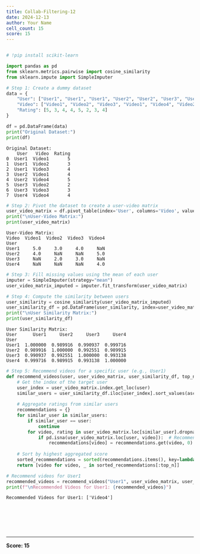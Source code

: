 ```yaml
---
title: Collab-Filtering-12
date: 2024-12-13
author: Your Name
cell_count: 15
score: 15
---
```


```python

```


```python
# !pip install scikit-learn
```


```python
import pandas as pd
from sklearn.metrics.pairwise import cosine_similarity
from sklearn.impute import SimpleImputer

# Step 1: Create a dummy dataset
data = {
    "User": ["User1", "User1", "User1", "User2", "User2", "User3", "User3", "User4"],
    "Video": ["Video1", "Video2", "Video3", "Video1", "Video4", "Video2", "Video3", "Video4"],
    "Rating": [5, 3, 4, 4, 5, 2, 3, 4]
}
```


```python
df = pd.DataFrame(data)
print("Original Dataset:")
print(df)

```

    Original Dataset:
        User   Video  Rating
    0  User1  Video1       5
    1  User1  Video2       3
    2  User1  Video3       4
    3  User2  Video1       4
    4  User2  Video4       5
    5  User3  Video2       2
    6  User3  Video3       3
    7  User4  Video4       4



```python
# Step 2: Pivot the dataset to create a user-video matrix
user_video_matrix = df.pivot_table(index='User', columns='Video', values='Rating')
print("\nUser-Video Matrix:")
print(user_video_matrix)
```

    
    User-Video Matrix:
    Video  Video1  Video2  Video3  Video4
    User                                 
    User1     5.0     3.0     4.0     NaN
    User2     4.0     NaN     NaN     5.0
    User3     NaN     2.0     3.0     NaN
    User4     NaN     NaN     NaN     4.0



```python
# Step 3: Fill missing values using the mean of each user
imputer = SimpleImputer(strategy="mean")
user_video_matrix_imputed = imputer.fit_transform(user_video_matrix)
```


```python
# Step 4: Compute the similarity between users
user_similarity = cosine_similarity(user_video_matrix_imputed)
user_similarity_df = pd.DataFrame(user_similarity, index=user_video_matrix.index, columns=user_video_matrix.index)
print("\nUser Similarity Matrix:")
print(user_similarity_df)
```

    
    User Similarity Matrix:
    User      User1     User2     User3     User4
    User                                         
    User1  1.000000  0.989916  0.990937  0.999716
    User2  0.989916  1.000000  0.992551  0.989915
    User3  0.990937  0.992551  1.000000  0.993138
    User4  0.999716  0.989915  0.993138  1.000000



```python
# Step 5: Recommend videos for a specific user (e.g., User1)
def recommend_videos(user, user_video_matrix, user_similarity_df, top_n=2):
    # Get the index of the target user
    user_index = user_video_matrix.index.get_loc(user)
    similar_users = user_similarity_df.iloc[user_index].sort_values(ascending=False).index
    
    # Aggregate ratings from similar users
    recommendations = {}
    for similar_user in similar_users:
        if similar_user == user:
            continue
        for video, rating in user_video_matrix.loc[similar_user].dropna().items():
            if pd.isna(user_video_matrix.loc[user, video]):  # Recommend only unseen videos
                recommendations[video] = recommendations.get(video, 0) + rating
    
    # Sort by highest aggregated score
    sorted_recommendations = sorted(recommendations.items(), key=lambda x: x[1], reverse=True)
    return [video for video, _ in sorted_recommendations[:top_n]]
```


```python
# Recommend videos for User1
recommended_videos = recommend_videos("User1", user_video_matrix, user_similarity_df)
print(f"\nRecommended Videos for User1: {recommended_videos}")
```

    
    Recommended Videos for User1: ['Video4']



```python

```


```python

```


```python

```


```python

```


```python

```


```python

```


---
**Score: 15**